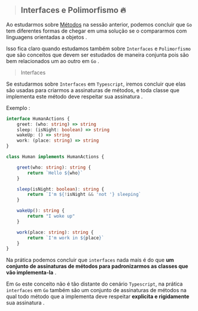 > ## Interfaces e Polimorfismo 🔥

Ao estudarmos sobre [Métodos](https://github.com/octavioduarte/Golang-SOS/blob/master/12methods/01-concept.md) na sessão anterior, podemos concluir que `Go` tem diferentes formas de chegar em uma solução se o compararmos com linguagens orientadas a objetos . 

Isso fica claro quando estudamos também sobre `Interfaces` e `Polimorfismo` que são conceitos que devem ser estudados de maneira conjunta pois são bem relacionados um ao outro em `Go` .


> Interfaces 

Se estudarmos sobre `Interfaces` em  `Typescript`, iremos concluir que elas são usadas para criarmos a assinaturas de métodos, e toda classe que implementa este método deve respeitar sua assinatura . 

Exemplo : 

```typescript 
interface HumanActions {
    greet: (who: string) => string
    sleep: (isNight: boolean) => string
    wakeUp: () => string
    work: (place: string) => string
}

class Human implements HumanActions {

    greet(who: string): string {
        return `Hello ${who}`
    }

    sleep(isNight: boolean): string {
        return `I'm ${!isNight && 'not '} sleeping`
    }

    wakeUp(): string {
        return "I woke up"
    }

    work(place: string): string {
        return `I'm work in ${place}`
    }
}
```

Na prática podemos concluir que `interfaces` nada mais é do que **um conjunto de assinaturas de métodos para padronizarmos as classes que vão implementa-la** .

Em `Go` este conceito não é tão distante do cenário `Typescript`, na prática `interfaces` em `Go` também são um conjunto de assinaturas de métodos na qual todo método que a implementa deve respeitar **explicita e rigidamente** sua assinatura . 


